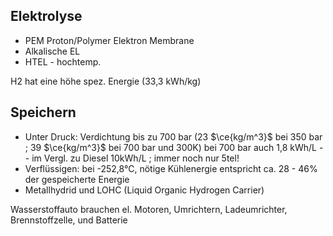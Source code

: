 ## Elektrolyse
- PEM Proton/Polymer Elektron Membrane
- Alkalische EL
- HTEL - hochtemp.

H2 hat eine höhe spez. Energie (33,3 kWh/kg)

## Speichern
- Unter Druck: Verdichtung bis zu 700 bar (23 $\ce{kg/m^3}$ bei 350 bar ; 39 $\ce{kg/m^3}$ bei 700 bar und 300K)
  bei 700 bar auch 1,8 kWh/L -- im Vergl. zu Diesel 10kWh/L ; immer noch nur 5tel!
- Verflüssigen: bei -252,8°C, nötige Kühlenergie entspricht ca. 28 - 46% der gespeicherte Energie
- Metallhydrid und LOHC (Liquid Organic Hydrogen Carrier)

Wasserstoffauto
	brauchen el. Motoren, Umrichtern, Ladeumrichter, Brennstoffzelle, und Batterie